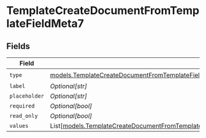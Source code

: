 # TemplateCreateDocumentFromTemplateFieldMeta7


## Fields

| Field                                                                                                                                                                                                                            | Type                                                                                                                                                                                                                             | Required                                                                                                                                                                                                                         | Description                                                                                                                                                                                                                      |
| -------------------------------------------------------------------------------------------------------------------------------------------------------------------------------------------------------------------------------- | -------------------------------------------------------------------------------------------------------------------------------------------------------------------------------------------------------------------------------- | -------------------------------------------------------------------------------------------------------------------------------------------------------------------------------------------------------------------------------- | -------------------------------------------------------------------------------------------------------------------------------------------------------------------------------------------------------------------------------- |
| `type`                                                                                                                                                                                                                           | [models.TemplateCreateDocumentFromTemplateFieldMetaTemplatesResponse200ApplicationJSONResponseBodyFieldsType](../models/templatecreatedocumentfromtemplatefieldmetatemplatesresponse200applicationjsonresponsebodyfieldstype.md) | :heavy_check_mark:                                                                                                                                                                                                               | N/A                                                                                                                                                                                                                              |
| `label`                                                                                                                                                                                                                          | *Optional[str]*                                                                                                                                                                                                                  | :heavy_minus_sign:                                                                                                                                                                                                               | N/A                                                                                                                                                                                                                              |
| `placeholder`                                                                                                                                                                                                                    | *Optional[str]*                                                                                                                                                                                                                  | :heavy_minus_sign:                                                                                                                                                                                                               | N/A                                                                                                                                                                                                                              |
| `required`                                                                                                                                                                                                                       | *Optional[bool]*                                                                                                                                                                                                                 | :heavy_minus_sign:                                                                                                                                                                                                               | N/A                                                                                                                                                                                                                              |
| `read_only`                                                                                                                                                                                                                      | *Optional[bool]*                                                                                                                                                                                                                 | :heavy_minus_sign:                                                                                                                                                                                                               | N/A                                                                                                                                                                                                                              |
| `values`                                                                                                                                                                                                                         | List[[models.TemplateCreateDocumentFromTemplateFieldMetaValues](../models/templatecreatedocumentfromtemplatefieldmetavalues.md)]                                                                                                 | :heavy_minus_sign:                                                                                                                                                                                                               | N/A                                                                                                                                                                                                                              |